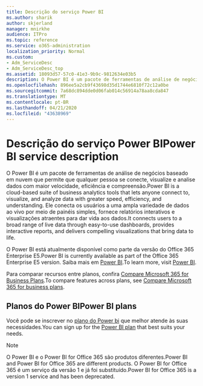 ```yaml
---
title: Descrição do serviço Power BI
ms.author: sharik
author: skjerland
manager: mnirkhe
audience: ITPro
ms.topic: reference
ms.service: o365-administration
localization_priority: Normal
ms.custom:
- Adm_ServiceDesc
- Adm_ServiceDesc_top
ms.assetid: 18093d57-57c0-41e3-9b9c-9812634e03b5
description: O Power BI é um pacote de ferramentas de análise de negócios baseado em nuvem que permite que qualquer pessoa se conecte, visualize e analise dados com maior velocidade, eficiência e compreensão. Ele conecta os usuários a uma ampla variedade de dados ao vivo por meio de painéis simples, fornece relatórios interativos e visualizações atraentes para dar vida aos dados.
ms.openlocfilehash: 896ee5a2cb9f43698d35d1744e6810f72c12a0be
ms.sourcegitcommit: 7a68dc894dde0d06fab014c56914a78aa8cda847
ms.translationtype: MT
ms.contentlocale: pt-BR
ms.lasthandoff: 04/21/2020
ms.locfileid: "43638969"
---
```

# <a name="power-bi-service-description"></a><span data-ttu-id="90e8e-104">Descrição do serviço Power BI</span><span class="sxs-lookup"><span data-stu-id="90e8e-104">Power BI service description</span></span>

<span data-ttu-id="90e8e-105">O Power BI é um pacote de ferramentas de análise de negócios baseado em nuvem que permite que qualquer pessoa se conecte, visualize e analise dados com maior velocidade, eficiência e compreensão.</span><span class="sxs-lookup"><span data-stu-id="90e8e-105">Power BI is a cloud-based suite of business analytics tools that lets anyone connect to, visualize, and analyze data with greater speed, efficiency, and understanding.</span></span> <span data-ttu-id="90e8e-106">Ele conecta os usuários a uma ampla variedade de dados ao vivo por meio de painéis simples, fornece relatórios interativos e visualizações atraentes para dar vida aos dados.</span><span class="sxs-lookup"><span data-stu-id="90e8e-106">It connects users to a broad range of live data through easy-to-use dashboards, provides interactive reports, and delivers compelling visualizations that bring data to life.</span></span>
  
<span data-ttu-id="90e8e-107">O Power BI está atualmente disponível como parte da versão do Office 365 Enterprise E5.</span><span class="sxs-lookup"><span data-stu-id="90e8e-107">Power BI is currently available as part of the Office 365 Enterprise E5 version.</span></span> <span data-ttu-id="90e8e-108">Saiba mais em [Power BI](https://powerbi.microsoft.com/).</span><span class="sxs-lookup"><span data-stu-id="90e8e-108">To learn more, visit [Power BI](https://powerbi.microsoft.com/).</span></span>
  
<span data-ttu-id="90e8e-109">Para comparar recursos entre planos, confira [Compare Microsoft 365 for Business Plans](https://go.microsoft.com/fwlink/?LinkID=799177&amp;clcid=0x409).</span><span class="sxs-lookup"><span data-stu-id="90e8e-109">To compare features across plans, see [Compare Microsoft 365 for business plans](https://go.microsoft.com/fwlink/?LinkID=799177&amp;clcid=0x409).</span></span>
  
## <a name="power-bi-plans"></a><span data-ttu-id="90e8e-110">Planos do Power BI</span><span class="sxs-lookup"><span data-stu-id="90e8e-110">Power BI plans</span></span>

<span data-ttu-id="90e8e-111">Você pode se inscrever no [plano do Power bi](https://go.microsoft.com/fwlink/?LinkID=786854) que melhor atende às suas necessidades.</span><span class="sxs-lookup"><span data-stu-id="90e8e-111">You can sign up for the [Power BI plan](https://go.microsoft.com/fwlink/?LinkID=786854) that best suits your needs.</span></span> 
  
> [!NOTE]
> <span data-ttu-id="90e8e-112">O Power BI e o Power BI for Office 365 são produtos diferentes.</span><span class="sxs-lookup"><span data-stu-id="90e8e-112">Power BI and Power BI for Office 365 are different products.</span></span> <span data-ttu-id="90e8e-113">O Power BI for Office 365 é um serviço da versão 1 e já foi substituído.</span><span class="sxs-lookup"><span data-stu-id="90e8e-113">Power BI for Office 365 is a version 1 service and has been deprecated.</span></span> 
  